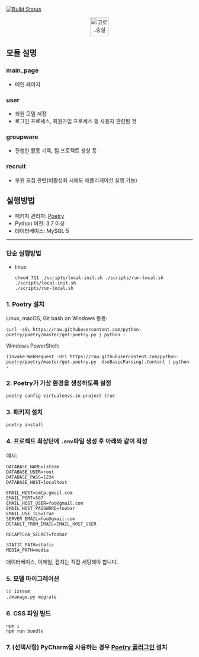 [![Build Status](https://travis-ci.com/ssu-isteam/isteam.svg?branch=master)](https://travis-ci.com/ssu-isteam/isteam)

<p align="center">
 <img src="https://user-images.githubusercontent.com/24839897/90855719-383af980-e3bb-11ea-82e3-b28afa9e1531.png" alt="고로_숭실" width="auto" height="50px">
</p>

## 모듈 설명
### main_page
* 메인 페이지

### user
* 회원 모델 저장
* 로그인 프로세스, 회원가입 프로세스 등 사용자 관련된 것

### groupware
* 진행한 활동 기록, 팀 프로젝트 생성 등
 
### recruit
* 부원 모집 관련(비활성화 시에도 애플리케이션 실행 가능)
 
## 실행방법
 * 패키지 관리자: [Poetry](https://python-poetry.org)
 * Python 버전: 3.7 이상
 * 데이터베이스: MySQL 5
 
 ---

### 단순 실행방법
- linux
    ```shell
    chmod 711 ./scripts/local-init.sh ./scripts/run-local.sh
    ./scripts/local-init.sh
    ./scripts/run-local.sh
    ```

### 1. Poetry 설치
Linux, macOS, Git bash on Windows 등등:
```shell
curl -sSL https://raw.githubusercontent.com/python-poetry/poetry/master/get-poetry.py | python -
```

Windows PowerShell:
```shell
(Invoke-WebRequest -Uri https://raw.githubusercontent.com/python-poetry/poetry/master/get-poetry.py -UseBasicParsing).Content | python -
```

### 2. Poetry가 가상 환경을 생성하도록 설정
```sh
poetry config virtualenvs.in-project true
```

### 3. 패키지 설치
```sh
poetry install
```

### 4. 프로젝트 최상단에 `.env`파일 생성 후 아래와 같이 작성
예시:
```
DATABASE_NAME=isteam
DATABASE_USER=root
DATABASE_PASS=1234
DATABASE_HOST=localhost

EMAIL_HOST=smtp.gmail.com
EMAIL_PORT=587
EMAIL_HOST_USER=foo@gmail.com
EMAIL_HOST_PASSWORD=foobar
EMAIL_USE_TLS=True
SERVER_EMAIL=foo@gmail.com
DEFAULT_FROM_EMAIL=EMAIL_HOST_USER

RECAPTCHA_SECRET=foobar

STATIC_PATH=static
MEDIA_PATH=media
```

데이터베이스, 이메일, 캡챠는 직접 세팅해야 합니다.

### 5. 모델 마이그레이션
```sh
cd isteam
./manage.py migrate
```

### 6. CSS 파일 빌드
```
npm i
npm run bundle
```

### 7. (선택사항) PyCharm을 사용하는 경우 [Poetry 플러그인](https://plugins.jetbrains.com/plugin/14307-poetry) 설치

